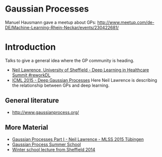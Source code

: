 # Gaussian Processes

Manuel Hausmann gave a meetup about GPs: http://www.meetup.com/de-DE/Machine-Learning-Rhein-Neckar/events/230422681/

# Introduction

Talks to give a general idea where the GP community is heading.

- [Neil Lawrence, University of Sheffield - Deep Learning in Healthcare Summit #reworkDL](https://www.youtube.com/watch?v=2Shx0cW1bMI)
- [ICML 2015 - Deep Gaussian Processes](https://dl.dropboxusercontent.com/u/16027344/ICML%202015%20Deep%20Learning%20Workshop/Neil%20Lawrence%2C%20Sheffield%20University.p2g/Default.html) Here Neil Lawrence is describing the relationship between GPs and deep learning.

## General literature
- http://www.gaussianprocess.org/

## More Material

- [Gaussian Processes Part I - Neil Lawrence - MLSS 2015 Tübingen](https://www.youtube.com/watch?v=S9RbSCpy_pg)
- [Gaussian Process Summer School](http://gpss.cc/)
- [Winter school lecture from Sheffield 2014](http://ml.dcs.shef.ac.uk/gpss/gpws14/)